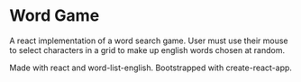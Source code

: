 # Word Game

A react implementation of a word search game.  User must use their mouse to select characters in a grid to make up english words chosen at random.

Made with react and word-list-english.  Bootstrapped with create-react-app.
